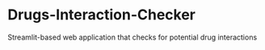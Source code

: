# Drugs-Interaction-Checker
Streamlit-based web application that checks for potential drug interactions
